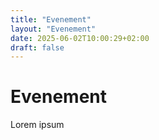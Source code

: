 ```yaml
---
title: "Evenement"
layout: "Evenement"
date: 2025-06-02T10:00:29+02:00
draft: false
---
```

# Evenement

Lorem ipsum
